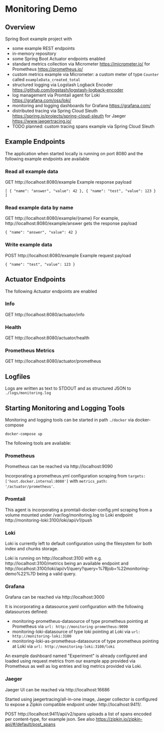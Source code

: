 # Monitoring Demo

## Overview
Spring Boot example project with 
- some example REST endpoints
- in-memory repository
- some Spring Boot Actuator endpoints enabled
- standard metrics collection via Micrometer https://micrometer.io/ for Prometheus https://prometheus.io/
- custom metrics example via Micrometer: a custom meter of type `Counter` called `exampleData_created_total`
- structured logging via Logstash Logback Encoder https://github.com/logstash/logstash-logback-encoder
- log management via Promtail agent for Loki https://grafana.com/oss/loki/
- monitoring and logging dashboards for Grafana https://grafana.com/
- distributed tracing via Spring Cloud Sleuth https://spring.io/projects/spring-cloud-sleuth for Jaeger https://www.jaegertracing.io/
- TODO planned: custom tracing spans example via Spring Cloud Sleuth

## Example Endpoints
The application when started locally is running on port 8080
and the following example endpoints are available

### Read all example data
GET http://localhost:8080/example
Example response payload

`[
     {
         "name": "answer",
         "value": 42
     },
     {
         "name": "test",
         "value": 123
     }
 ]`

### Read example data by name
GET http://localhost:8080/example/{name}
For example, http://localhost:8080/example/answer gets the response payload

`{
     "name": "answer",
     "value": 42
 }`

### Write example data
POST http://localhost:8080/example
Example request payload

`{
       "name": "test",
       "value": 123
}`

## Actuator Endpoints
The following Actuator endpoints are enabled

### Info
GET http://localhost:8080/actuator/info

### Health
GET http://localhost:8080/actuator/health

### Prometheus Metrics
GET http://localhost:8080/actuator/prometheus

## Logfiles
Logs are written as text to STDOUT 
and as structured JSON to `./logs/monitoring.log`

## Starting Monitoring and Logging Tools
Monitoring and logging tools can be started in path `./docker` via docker-compose

`docker-compose up`

The following tools are available:

### Prometheus
Prometheus can be reached via http://localhost:9090

Incorporating a prometheus.yml configuration 
scraping from `targets: ['host.docker.internal:8080']`
with `metrics_path: '/actuator/prometheus'`.

### Promtail
This agent is incorporating a promtail-docker-config.yml
scraping from a volume mounted under /var/log/monitoring.log
to Loki endpoint http://monitoring-loki:3100/loki/api/v1/push

### Loki
Loki is currently left to default configuration using the filesystem
for both index and chunks storage.

Loki is running on http://localhost:3100 
with e.g. http://localhost:3100/metrics being an available endpoint
and http://localhost:3100/loki/api/v1/query?query=%7Bjob=%22monitoring-demo%22%7D being a valid query.

### Grafana
Grafana can be reached via http://localhost:3000

It is incorporating a datasource.yaml configuration
with the following datasources defined:
- monitoring-prometheus-datasource of type prometheus 
pointing at Prometheus via `url: http://monitoring-prometheus:9090`
- monitoring-loki-datasource of type loki
pointing at Loki via `url: http://monitoring-loki:3100`
- monitoring-loki-as-prometheus-datasource of type prometheus
pointing at Loki via `url: http://monitoring-loki:3100/loki`

An example dashboard named "Experiment" is already configured and loaded
using request metrics from our example app provided via Prometheus
as well as log entries and log metrics provided via Loki.

### Jaeger
Jaeger UI can be reached via http://localhost:16686

Started using jaegertracing/all-in-one image,
Jaeger collector is configured to expose a Zipkin compatible endpoint under http://localhost:9411/.

POST http://localhost:9411/api/v2/spans uploads a list of spans encoded per content-type, for example json.
See also https://zipkin.io/zipkin-api/#/default/post_spans
